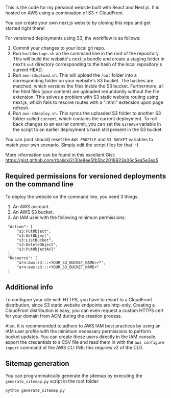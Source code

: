 This is the code for my personal website built with React and Next.js. It is hosted on AWS using a combination of S3 + CloudFront. 

You can create your own next.js website by cloning this repo and get started right there!

For versioned deployments using S3, the workflow is as follows:

1. Commit your changes to your local git repo.
2. Run `buildnstage.sh` on the command line in the root of the repository. This will build the website's next.js bundle and create a staging folder in next's `out` directory corresponding to the hash of the local repository's current HEAD.
3. Run `aws-s3upload.sh`. This will upload the `/out` folder into a corresponding folder on your website's S3 bucket. The hashes are matched, which versions the 
files inside the S3 bucket. Furthermore, all the html files (your content) are uploaded redundantly without the file extension. This solves a problem with S3 static 
website routing using next.js, which fails to resolve routes with a ".html" extension upon page refresh. 
4. Run `aws-s3deploy.sh`. This syncs the uploaded S3 folder to another S3 folder called `current`, which contains the current deployment. To roll back changes to an earlier commit, you can set the `GITHASH` variable in the script to an earlier deployment's hash still present in the S3 bucket.

You can (and should) reset the `AWS_PROFILE` and `S3_BUCKET` variables to match your own scenario. Simply edit the script files for that :-)

More information can be found in this excellent Gist: https://gist.github.com/rbalicki2/30e8ee5fb5bc2018923a06c5ea5e3ea5

## Required permissions for versioned deployments on the command line

To deploy the website on the command line, you need 3 things:

 1. An AWS account.
 2. An AWS S3 bucket.
 3. An IAM user with the following minimum permissions:
 ```
  "Action": [
      "s3:PutObject",
      "s3:GetObject",
      "s3:ListBucket",
      "s3:DeleteObject",
      "s3:PutObjectAcl"
  ],
  "Resource": [
      "arn:aws:s3:::<YOUR_S3_BUCKET_NAME>/*",
      "arn:aws:s3:::<YOUR_S3_BUCKET_NAME>"
  ]
  ```

## Additional info

To configure your site with HTTPS, you have to resort to a CloudFront distribution, since S3 static website endpoints are http-only. Creating a CloudFront distribution is easy, you can even request a custom HTTPS cert for your domain from ACM during the creation process.

Also, it is recommended to adhere to AWS IAM best practices by using an IAM user profile with the minimum necessary permissions to perform bucket updates. You can create these users directly in the IAM console, export the credentials to a CSV file and read them in with the `aws configure import` command of the AWS CLI (NB: this requires v2 of the CLI).

## Sitemap generation

You can programmatically generate the sitemap by executing the `generate_sitemap.py` script in the root folder:
```
python generate_sitemap.py
```